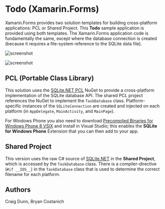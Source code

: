 Todo (Xamarin.Forms)
=======

Xamarin.Forms provides two solution templates for building cross-platform applications: PCL or Shared Project. This **Todo** sample application is provided using both templates. The Xamarin.Forms application code is fundamentally the same, except where the database connection is created (because it requires a file-system reference to the SQLite data file).

![screenshot](https://github.com/xamarin/xamarin-forms-samples/tree/master/Todo/Screenshots/Todo-list-sml.png "ListView")

![screenshot](https://github.com/xamarin/xamarin-forms-samples/tree/master/Todo/Screenshots/Todo-detail-sml.png "Detail View")

PCL (Portable Class Library)
---
This solution uses the [SQLite.NET PCL](https://www.nuget.org/packages/SQLite.Net-PCL/) NuGet to provide a cross-platform implementation of the SQLite database API. The shared PCL project references the NuGet to implement the `TaskDatabase` class. Platform-specific instances of the `SQLiteConnection` are created and injected on each platform (in `AppDelegate`, `MainActivity`, and `MainPage`). 


For Windows Phone you also need to download <a href="http://www.sqlite.org/download.html#wp8" target="_blank">Precompiled Binaries for Windows Phone 8 VSIX</a> and install in Visual Studio; this enables the **SQLite for Windows Phone** Extension that you can then add to your app.


Shared Project
--------------
This version uses the raw C# source of [SQLite.NET](https://github.com/praeclarum/sqlite-net/) in the **Shared Project**, which is accessed by the `TaskDatabase` class. There is a compiler-directive (`#if __IOS__`) in the `TaskDatabase` class that is used to determine the correct filename for each platform.



Authors
-------

Craig Dunn, Bryan Costanich
